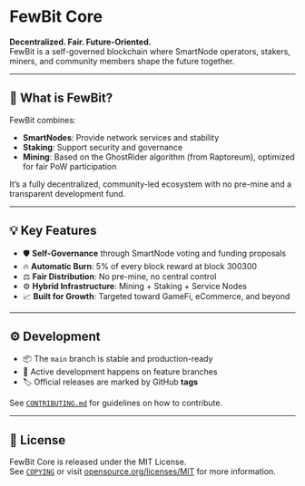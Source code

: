 # FewBit Core

**Decentralized. Fair. Future-Oriented.**  
FewBit is a self-governed blockchain where SmartNode operators, stakers, miners, and community members shape the future together.

---

## 🔗 What is FewBit?

FewBit combines:
- **SmartNodes**: Provide network services and stability
- **Staking**: Support security and governance
- **Mining**: Based on the GhostRider algorithm (from Raptoreum), optimized for fair PoW participation

It’s a fully decentralized, community-led ecosystem with no pre-mine and a transparent development fund.

---

## 💡 Key Features

- 🛡️ **Self-Governance** through SmartNode voting and funding proposals  
- 🔥 **Automatic Burn**: 5% of every block reward at block 300300
- ⚖️ **Fair Distribution**: No pre-mine, no central control  
- ⚙️ **Hybrid Infrastructure**: Mining + Staking + Service Nodes  
- 📈 **Built for Growth**: Targeted toward GameFi, eCommerce, and beyond

---

## ⚙️ Development

- 📦 The `main` branch is stable and production-ready
- 🧪 Active development happens on feature branches
- 🏷️ Official releases are marked by GitHub **tags**

See [`CONTRIBUTING.md`](./CONTRIBUTING.md) for guidelines on how to contribute.

---

## 📄 License

FewBit Core is released under the MIT License.  
See [`COPYING`](./COPYING) or visit [opensource.org/licenses/MIT](https://opensource.org/licenses/MIT) for more information.

